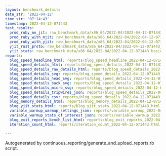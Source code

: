 ```yaml
---
layout: benchmark_details
date_str: '2022-04-12'
time_str: '07:14:43'
timestamp: 2022-04-12-071443
test_results:
  prod_ruby_no_jit: raw_benchmark_data/x86_64/2022-04/2022-04-12-071443_basic_benchmark_prod_ruby_no_jit.json
  prod_ruby_with_mjit: raw_benchmark_data/x86_64/2022-04/2022-04-12-071443_basic_benchmark_prod_ruby_with_mjit.json
  prod_ruby_with_yjit: raw_benchmark_data/x86_64/2022-04/2022-04-12-071443_basic_benchmark_prod_ruby_with_yjit.json
  yjit_rust_proto: raw_benchmark_data/x86_64/2022-04/2022-04-12-071443_basic_benchmark_yjit_rust_proto.json
  yjit_stats: raw_benchmark_data/x86_64/2022-04/2022-04-12-071443_basic_benchmark_yjit_stats.json
reports:
  blog_speed_headline_html: reports/blog_speed_headline_2022-04-12-071443.html
  blog_speed_details_html: reports/blog_speed_details_2022-04-12-071443.html
  blog_speed_details_raw_details_html: reports/blog_speed_details_2022-04-12-071443.raw_details.html
  blog_speed_details_svg: reports/blog_speed_details_2022-04-12-071443.svg
  blog_speed_details_head_svg: reports/blog_speed_details_2022-04-12-071443.head.svg
  blog_speed_details_back_svg: reports/blog_speed_details_2022-04-12-071443.back.svg
  blog_speed_details_micro_svg: reports/blog_speed_details_2022-04-12-071443.micro.svg
  blog_speed_details_tripwires_json: reports/blog_speed_details_2022-04-12-071443.tripwires.json
  blog_speed_details_csv: reports/blog_speed_details_2022-04-12-071443.csv
  blog_memory_details_html: reports/blog_memory_details_2022-04-12-071443.html
  blog_yjit_stats_html: reports/blog_yjit_stats_2022-04-12-071443.html
  variable_warmup_warmup_settings_json: reports/variable_warmup_2022-04-12-071443.warmup_settings.json
  variable_warmup_stats_of_interest_json: reports/variable_warmup_2022-04-12-071443.stats_of_interest.json
  blog_exit_reports_bench_list_html: reports/blog_exit_reports_2022-04-12-071443.bench_list.html
  iteration_count_html: reports/iteration_count_2022-04-12-071443.html

---
```

Autogenerated by continuous_reporting/generate_and_upload_reports.rb script.
